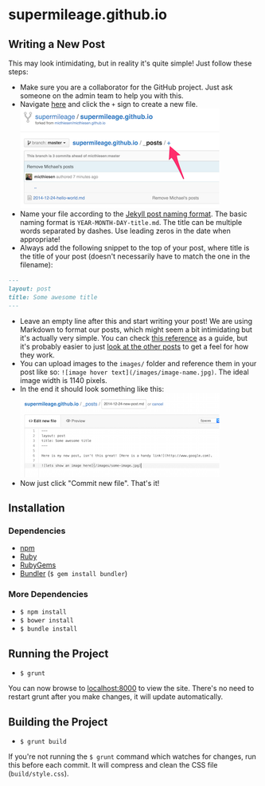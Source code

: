 # supermileage.github.io

## Writing a New Post
This may look intimidating, but in reality it's quite simple! Just follow these steps:
- Make sure you are a collaborator for the GitHub project. Just ask someone on the admin team to help you with this.
- Navigate [here](https://github.com/supermileage/supermileage.github.io/tree/master/_posts) and click the `+` sign to create a new file. ![plus sign](images/readme-new-file.png)
- Name your file according to the [Jekyll post naming format](http://jekyllrb.com/docs/posts/#creating-post-files). The basic naming format is `YEAR-MONTH-DAY-title.md`. The title can be multiple words separated by dashes. Use leading zeros in the date when appropriate!
- Always add the following snippet to the top of your post, where title is the title of your post (doesn't necessarily have to match the one in the filename):
```markdown
---
layout: post
title: Some awesome title
---
```
- Leave an empty line after this and start writing your post! We are using Markdown to format our posts, which might seem a bit intimidating but it's actually very simple. You can check [this reference](https://daringfireball.net/projects/markdown/basics) as a guide, but it's probably easier to just [look at the other posts](https://github.com/supermileage/supermileage.github.io/tree/master/_posts) to get a feel for how they work.
- You can upload images to the `images/` folder and reference them in your post like so: `![image hover text](/images/image-name.jpg)`. The ideal image width is 1140 pixels.
- In the end it should look something like this: ![post example](images/readme-file-example.png)
- Now just click "Commit new file". That's it!

## Installation

### Dependencies
- [npm](https://www.npmjs.com/)
- [Ruby](https://www.ruby-lang.org/)
- [RubyGems](https://rubygems.org/)
- [Bundler](http://bundler.io/) (`$ gem install bundler`)

### More Dependencies
- `$ npm install`
- `$ bower install`
- `$ bundle install`

## Running the Project
- `$ grunt`

You can now browse to [localhost:8000](http://localhost:8000/) to view the site. There's no need to restart grunt after you make changes, it will update automatically.

## Building the Project
- `$ grunt build`

If you're not running the `$ grunt` command which watches for changes, run this before each commit. It will compress and clean the CSS file (`build/style.css`).
